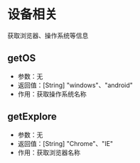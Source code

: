 # 设备相关
  获取浏览器、操作系统等信息

## getOS
  - 参数：无
  - 返回值：[String] "windows"、"android"
  - 作用：获取操作系统名称

## getExplore
  - 参数：无
  - 返回值：[String] "Chrome"、"IE"
  - 作用：获取浏览器名称
